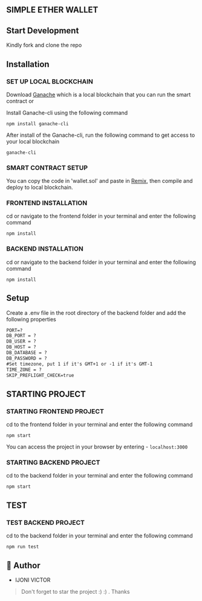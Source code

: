 ## SIMPLE ETHER WALLET

## Start Development

Kindly fork and clone the repo 

## Installation

### SET UP LOCAL BLOCKCHAIN

Download [Ganache](https://trufflesuite.com/ganache/index.html) which is a local blockchain that you can run the smart contract or 

Install Ganache-cli using the following command

```
npm install ganache-cli
```

After install of the Ganache-cli, run the following command to get access to your local blockchain

```
ganache-cli
```

### SMART CONTRACT SETUP

You can copy the code in 'wallet.sol' and paste in [Remix](https://remix.ethereum.org), then compile and deploy to local blockchain.


### FRONTEND INSTALLATION

cd or navigate to the frontend folder in your terminal and enter the following command 

```
npm install
```
### BACKEND INSTALLATION

cd or navigate to the backend folder in your terminal and enter the following command

``` 
npm install
```

## Setup

Create a .env file in the root directory of the backend folder and add the following properties

```markdown
PORT=?
DB_PORT = ?
DB_USER = ?
DB_HOST = ?
DB_DATABASE = ?
DB_PASSWORD = ?
#Set timezone, put 1 if it's GMT+1 or -1 if it's GMT-1
TIME_ZONE = ?
SKIP_PREFLIGHT_CHECK=true 
```

## STARTING PROJECT

### STARTING FRONTEND PROJECT

cd to the frontend folder in your terminal and enter the following command

```
npm start
```

You can access the project in your browser by entering - `localhost:3000`



### STARTING BACKEND PROJECT

cd to the backend folder in your terminal and enter the following command

```
npm start
```

## TEST

### TEST BACKEND PROJECT

cd to the backend folder in your terminal and enter the following command
```
npm run test
```

## 🎩 Author

- IJONI VICTOR  

> Don't forget to star the project :) :) . Thanks

